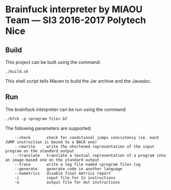 # Brainfuck interpreter by MIAOU Team — SI3 2016-2017 Polytech Nice

## Build

This project can be built using the command:

    ./build.sh

This shell script tells Maven to build the Jar archive and the Javadoc.

## Run

The brainfuck interpreter can be run using the command:

    ./bfck -p <program file>.bf

The following parameters are supported:

    	--check       check for conditional jumps consistency (ie. each JUMP instruction is bound to a BACK one)
    	--rewrite     write the shortened representation of the input program on the standard output
    	--translate   translate a textual representation of a program into an image-based one on the standard output
    	--trace       write a log file named <program file>.log
    	--generate    generate code in another language
    	--nometrics   disable final metrics report
   		-i            input file for In instructions
   		-o            output file for Out instructions
